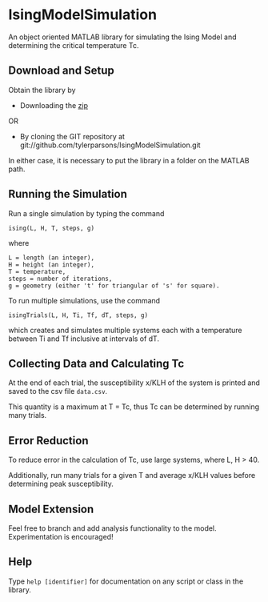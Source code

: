 # IsingModelSimulation

An object oriented MATLAB library for simulating the Ising Model and determining the critical temperature Tc.

## Download and Setup

Obtain the library by

* Downloading the [zip](https://github.com/tylerparsons/IsingModelSimulation/archive/master.zip)

OR 

* By cloning the GIT repository at git://github.com/tylerparsons/IsingModelSimulation.git

In either case, it is necessary to put the library in a folder on the MATLAB path.

## Running the Simulation

Run a single simulation by typing the command

```ising(L, H, T, steps, g)```

where

	L = length (an integer),
	H = height (an integer),
	T = temperature,
	steps = number of iterations,
	g = geometry (either 't' for triangular of 's' for square).
	
To run multiple simulations, use the command
	
```isingTrials(L, H, Ti, Tf, dT, steps, g)```

which creates and simulates multiple systems each with a temperature between Ti and Tf inclusive at intervals of dT.

## Collecting Data and Calculating Tc

At the end of each trial, the susceptibility x/KLH of the system is printed and saved to the csv file ```data.csv```.

This quantity is a maximum at T = Tc, thus Tc can be determined by running many trials.

## Error Reduction

To reduce error in the calculation of Tc, use large systems, where L, H > 40.

Additionally, run many trials for a given T and average x/KLH values before determining peak susceptibility.

## Model Extension

Feel free to branch and add analysis functionality to the model.  Experimentation is encouraged!

## Help

Type ```help [identifier]``` for documentation on any script or class in the library.
